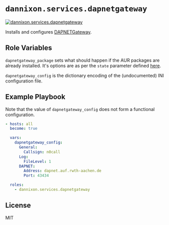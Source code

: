 # `dannixon.services.dapnetgateway`

[![dannixon.services.dapnetgateway](https://github.com/DanNixon/ansible-services/actions/workflows/dapnetgateway.yml/badge.svg?branch=main)](https://github.com/DanNixon/ansible-services/actions/workflows/dapnetgateway.yml)

Installs and configures [DAPNETGateway](https://github.com/g4klx/DAPNETGateway).

## Role Variables

`dapnetgateway_package` sets what should happen if the AUR packages are already installed.
It's options are as per the `state` parameter defined [here](https://github.com/kewlfft/ansible-aur#options).

`dapnetgateway_config` is the dictionary encoding of the (undocumented) INI configuration file.

## Example Playbook

Note that the value of `dapnetgateway_config` does not form a functional configuration.

```yaml
- hosts: all
  become: true

  vars:
    dapnetgateway_config:
      General:
        Callsign: n0call
      Log:
        FileLevel: 1
      DAPNET:
        Address: dapnet.auf.rwth-aachen.de
        Port: 43434

  roles:
    - dannixon.services.dapnetgateway
```

## License

MIT
